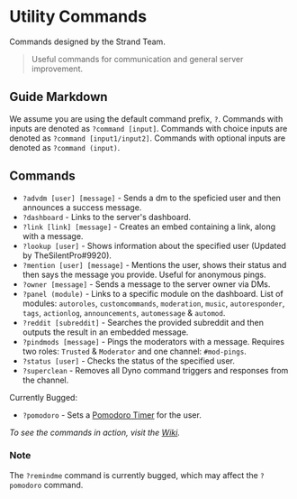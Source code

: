 # Utility Commands
Commands designed by the Strand Team.
> Useful commands for communication and general server improvement.

## Guide Markdown  
We assume you are using the default command prefix, `?`. Commands with inputs are denoted as ``?command [input]``. Commands with choice inputs are denoted as ``?command [input1/input2]``. Commands with optional inputs are denoted as ``?command (input)``.

## Commands
* `?advdm [user] [message]` - Sends a dm to the speficied user and then announces a success message. 
* `?dashboard` - Links to the server's dashboard.
* `?link [link] [message]` - Creates an embed containing a link, along with a message.
* `?lookup [user]` - Shows information about the specified user (Updated by TheSilentPro#9920).
* `?mention [user] [message]` - Mentions the user, shows their status and then says the message you provide. Useful for anonymous pings.
* `?owner [message]` - Sends a message to the server owner via DMs.
* `?panel (module)` - Links to a specific module on the dashboard. List of modules: `autoroles`, `customcommands`, `moderation`, `music`, `autoresponder`, `tags`, `actionlog`, `announcements`, `automessage` & `automod`.
* `?reddit [subreddit]` - Searches the provided subreddit and then outputs the result in an embedded message. 
* `?pindmods [message]` - Pings the moderators with a message. Requires two roles: `Trusted` & `Moderator` and one channel: `#mod-pings`.
* `?status [user]` - Checks the status of the specified user.  
* `?superclean` -  Removes all Dyno command triggers and responses from the channel.

Currently Bugged:
* `?pomodoro` - Sets a [Pomodoro Timer](https://francescocirillo.com/pages/pomodoro-technique) for the user.

*To see the commands in action, visit the [Wiki](https://github.com/Strand-Custom-Commands/Strand-Custom-Commands/wiki).*

### Note
The `?remindme` command is currently bugged, which may affect the `?pomodoro` command.

